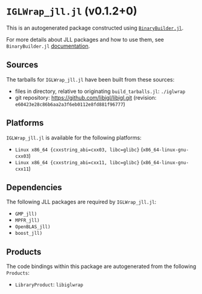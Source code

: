 # `IGLWrap_jll.jl` (v0.1.2+0)

This is an autogenerated package constructed using [`BinaryBuilder.jl`](https://github.com/JuliaPackaging/BinaryBuilder.jl).

For more details about JLL packages and how to use them, see `BinaryBuilder.jl` [documentation](https://juliapackaging.github.io/BinaryBuilder.jl/dev/jll/).

## Sources

The tarballs for `IGLWrap_jll.jl` have been built from these sources:

* files in directory, relative to originating `build_tarballs.jl`: `./iglwrap`
* git repository: https://github.com/libigl/libigl.git (revision: `e60423e28c86b6aa2a3f6eb0112e8fd881f96777`)

## Platforms

`IGLWrap_jll.jl` is available for the following platforms:

* `Linux x86_64 {cxxstring_abi=cxx03, libc=glibc}` (`x86_64-linux-gnu-cxx03`)
* `Linux x86_64 {cxxstring_abi=cxx11, libc=glibc}` (`x86_64-linux-gnu-cxx11`)

## Dependencies

The following JLL packages are required by `IGLWrap_jll.jl`:

* `GMP_jll)`
* `MPFR_jll)`
* `OpenBLAS_jll)`
* `boost_jll)`

## Products

The code bindings within this package are autogenerated from the following `Products`:

* `LibraryProduct`: `libiglwrap`
